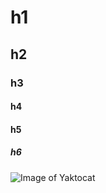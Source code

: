 # h1
## h2
### h3
#### h4
#### h5
##### h6

![Image of Yaktocat](https://octodex.github.com/images/yaktocat.png)

